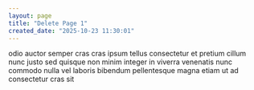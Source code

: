 ```yaml
---
layout: page
title: "Delete Page 1"
created_date: "2025-10-23 11:30:01"
---
```


odio auctor semper cras cras ipsum tellus consectetur et pretium cillum nunc justo sed quisque non minim integer in viverra venenatis nunc commodo nulla vel laboris bibendum pellentesque magna etiam ut ad consectetur cras sit 
